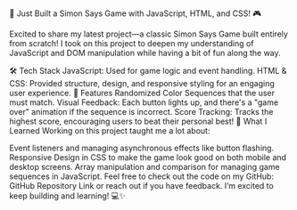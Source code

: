 🚀 Just Built a Simon Says Game with JavaScript, HTML, and CSS! 🎮

Excited to share my latest project—a classic Simon Says Game built entirely from scratch! I took on this project to deepen my understanding of JavaScript and DOM manipulation while having a bit of fun along the way.

🛠 Tech Stack
JavaScript: Used for game logic and event handling.
HTML & CSS: Provided structure, design, and responsive styling for an engaging user experience.
🎉 Features
Randomized Color Sequences that the user must match.
Visual Feedback: Each button lights up, and there's a "game over" animation if the sequence is incorrect.
Score Tracking: Tracks the highest score, encouraging users to beat their personal best!
🌱 What I Learned
Working on this project taught me a lot about:

Event listeners and managing asynchronous effects like button flashing.
Responsive Design in CSS to make the game look good on both mobile and desktop screens.
Array manipulation and comparison for managing game sequences in JavaScript.
Feel free to check out the code on my GitHub: GitHub Repository Link or reach out if you have feedback. I’m excited to keep building and learning! 💻✨
